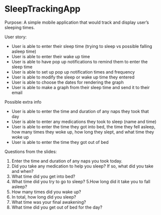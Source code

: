 # SleepTrackingApp

Purpose: A simple mobile application that would track and display user’s sleeping times.


User story:

-	User is able to enter their sleep time (trying to sleep vs possible falling asleep time)
-	User is able to enter their wake up time
-	User is able to have pop up notifications to remind them to enter the sleep time
-	User is able to set up pop up notification times and frequency
-	User is able to modify the sleep or wake up time they entered
- User is able to choose the dates for rendering the graph
-	User is able to make a graph from their sleep time and send it to their email


Possible extra info 
- User is able to enter the time and duration of any naps they took that day
- User is able to enter any medications they took to sleep (name and time)
- User is able to enter the time they got into bed, the time they fell asleep, how many times they woke up, how long they slept, and what time they woke up
- User is able to enter the time they got out of bed

Questions from the slides:
1. Enter the time and duration of any naps you took today.
2. Did you take any medication to help you sleep? If so, what did you take and when?
3. What time did you get into bed?
4. What time did you try to go to sleep?
5.How long did it take you to fall asleep?
6. How many times did you wake up?
7. In total, how long did you sleep?
8. What time was your final awakening?
9. What time did you get out of bed for the day?
